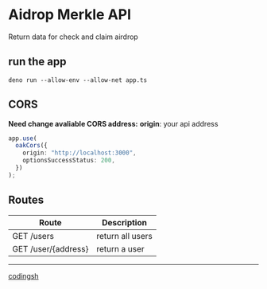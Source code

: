 # Aidrop Merkle API
Return data for check and claim airdrop

## run the app
`deno run --allow-env --allow-net app.ts`

## CORS
**Need change avaliable CORS address:**
**origin**: your api address 

```typescript
app.use(
  oakCors({
    origin: "http://localhost:3000",
    optionsSuccessStatus: 200,
  })
);
```

## Routes

| Route                | Description              |
| -------------------- | ------------------------ |
| GET /users           | return all users         |
| GET /user/{address}  | return a user            |

---
[codingsh](https://twitter.com/codingsh)
